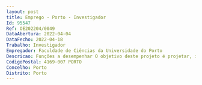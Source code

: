 ```yaml
--- 
layout: post
title: Emprego - Porto - Investigador
Id: 95547
Ref: OE202204/0049
DataAbertura: 2022-04-04
DataFecho: 2022-04-18
Trabalho: Investigador
Empregador: Faculdade de Ciências da Universidade do Porto
Descricao: Funções a desempenhar O objetivo deste projeto é projetar, implementar e prototipar um sensor magnetostrictivo com capacidade de medir espessura e defeitos.Para isso, as principais funções a serem desempenhadas pelo candidato serão   Fabrico de sistemas híbridos termoeléctrico termoplásticos   Caracterização de materiais fabricados utilizando técnicas de caracterização física, óptica e química.  Desenvolvimento de sistema criogénico   Determinação do desempenho de saída do dispositivo  Serviço docente no Departamento de Física e Astronomia da Faculdade de Ciências do Porto. (Até quatro horas letivas semanais, em média anual de acordo com o artigo 12º, nº 3 do Regulamento nº 487 2020 do Pessoal de Investigação, Ciência e Tecnologia da Universidade do Porto).
CodigoPostal: 4169-007 PORTO
Concelho: Porto
Distrito: Porto
--- 
```


